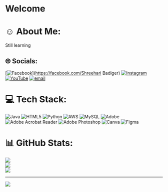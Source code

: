 # Welcome
# ☺️ About Me:
Still learning<br> 


## 🌐 Socials:
[![Facebook](https://img.shields.io/badge/Facebook-%231877F2.svg?logo=Facebook&logoColor=white)](https://facebook.com/Shreehari Badiger) [![Instagram](https://img.shields.io/badge/Instagram-%23E4405F.svg?logo=Instagram&logoColor=white)](https://instagram.com/im_un_lucky_37) [![YouTube](https://img.shields.io/badge/YouTube-%23FF0000.svg?logo=YouTube&logoColor=white)](https://youtube.com/@@ShreehariBadiger) [![email](https://img.shields.io/badge/Email-D14836?logo=gmail&logoColor=white)](mailto:shreeharibadiger@gmail.com) 

# 💻 Tech Stack:
![Java](https://img.shields.io/badge/java-%23ED8B00.svg?style=for-the-badge&logo=openjdk&logoColor=white) ![HTML5](https://img.shields.io/badge/html5-%23E34F26.svg?style=for-the-badge&logo=html5&logoColor=white) ![Python](https://img.shields.io/badge/python-3670A0?style=for-the-badge&logo=python&logoColor=ffdd54) ![AWS](https://img.shields.io/badge/AWS-%23FF9900.svg?style=for-the-badge&logo=amazon-aws&logoColor=white) ![MySQL](https://img.shields.io/badge/mysql-4479A1.svg?style=for-the-badge&logo=mysql&logoColor=white) ![Adobe](https://img.shields.io/badge/adobe-%23FF0000.svg?style=for-the-badge&logo=adobe&logoColor=white) ![Adobe Acrobat Reader](https://img.shields.io/badge/Adobe%20Acrobat%20Reader-EC1C24.svg?style=for-the-badge&logo=Adobe%20Acrobat%20Reader&logoColor=white) ![Adobe Photoshop](https://img.shields.io/badge/adobe%20photoshop-%2331A8FF.svg?style=for-the-badge&logo=adobe%20photoshop&logoColor=white) ![Canva](https://img.shields.io/badge/Canva-%2300C4CC.svg?style=for-the-badge&logo=Canva&logoColor=white) ![Figma](https://img.shields.io/badge/figma-%23F24E1E.svg?style=for-the-badge&logo=figma&logoColor=white)
# 📊 GitHub Stats:
![](https://github-readme-stats.vercel.app/api?username=ShreehariBadiger&theme=dark&hide_border=false&include_all_commits=true&count_private=true)<br/>
![](https://nirzak-streak-stats.vercel.app/?user=ShreehariBadiger&theme=dark&hide_border=false)<br/>
![](https://github-readme-stats.vercel.app/api/top-langs/?username=ShreehariBadiger&theme=dark&hide_border=false&include_all_commits=true&count_private=true&layout=compact)

---
[![](https://visitcount.itsvg.in/api?id=ShreehariBadiger&icon=0&color=0)](https://visitcount.itsvg.in)<!-- Proudly created with GPRM ( https://gprm.itsvg.in ) -->
